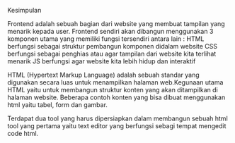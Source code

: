 Kesimpulan

Frontend adalah sebuah bagian dari website yang membuat tampilan yang menarik kepada user. Frontend sendiri akan dibangun menggunakan 3 komponen utama yang memiliki fungsi tersendiri antara lain :
HTML berfungsi sebagai struktur pembangun komponen didalam website
CSS berfungsi sebagai penghias atau agar tampilan dari website kita terlihat menarik
JS berfungsi agar website kita lebih hidup dan interaktif

HTML (Hypertext Markup Language) adalah sebuah standar yang digunakan secara luas untuk menampilkan halaman web.Kegunaan utama HTML yaitu untuk membangun struktur konten yang akan ditampilkan di halaman website. Beberapa contoh konten yang bisa dibuat menggunakan html yaitu tabel, form dan gambar.

Terdapat dua tool yang harus dipersiapkan dalam membangun sebuah html tool yang pertama yaitu text editor yang berfungsi sebagi tempat mengedit code html.
